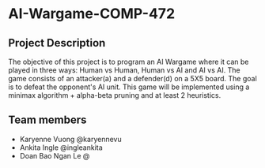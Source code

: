 # AI-Wargame-COMP-472

## Project Description
The objective of this project is to program an AI Wargame where it can be played in three ways: Human vs Human, Human vs AI and AI vs AI. The game consists of an attacker(a) and a defender(d) on a 5X5 board. The goal is to defeat the opponent's AI unit. This game will be implemented using a minimax algorithm + alpha-beta pruning and at least 2 heuristics.

## Team members
- Karyenne Vuong @karyennevu
- Ankita Ingle @ingleankita
- Doan Bao Ngan Le @

